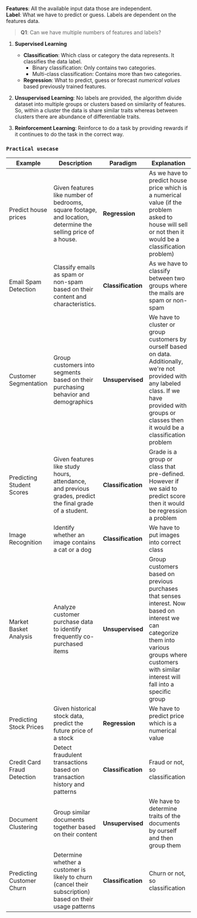 **Features**: All the available input data those are independent.  
**Label**: What we have to predict or guess. Labels are dependent on the features data.

> **Q1**: Can we have multiple numbers of features and labels?

1. **Supervised Learning**
   - **Classification**: Which class or category the data represents. It classifies the data label.
     - Binary classification: Only contains two categories.
     - Multi-class classification: Contains more than two categories.
   - **Regression**: What to predict, guess or forecast *numerical values* based previously trained features.

2. **Unsupervised Learning**: No labels are provided, the algorithm divide dataset into multiple groups or clusters based on similarity of features. So, within a cluster the data is share similar traits whereas between clusters there are abundance of differentiable traits. 

3. **Reinforcement Learning**: Reinforce to do a task by providing rewards if it continues to do the task in the correct way.

### ```Practical usecase```

| Example                     | Description                                                                                                   | Paradigm           | Explanation                                                                                                                                             |
| --------------------------- | ------------------------------------------------------------------------------------------------------------- | ------------------ | ------------------------------------------------------------------------------------------------------------------------------------------------------- |
| Predict house prices        | Given features like number of bedrooms, square footage, and location, determine the selling price of a house. | **Regression**     | As we have to predict house price which is a numerical value (if the problem asked to house will sell or not then it would be a classification problem) |
| Email Spam Detection | Classify emails as spam or non-spam based on their content and characteristics. | **Classification** | As we have to classify between two groups where the mails are spam or non-spam |
| Customer Segmentation   | Group customers into segments based on their purchasing behavior and demographics   | **Unsupervised**   | We have to cluster or group customers by ourself based on data. Additionally, we're not provided with any labeled class. If we have provided with groups or classes then it would be a classification problem |
| Predicting Student Scores   | Given features like study hours, attendance, and previous grades, predict the final grade of a student. | **Classification** | Grade is a group or class that pre-defined. However if we said to predict score then it would be regression a problem  |
| Image Recognition | Identify whether an image contains a cat or a dog | **Classification** | We have to put images into correct class |
| Market Basket Analysis | Analyze customer purchase data to identify frequently co-purchased items | **Unsupervised**     | Group customers based on previous purchases that senses interest. Now based on interest we can categorize them into various groups where customers with similar interest will fall into a specific group | 
| Predicting Stock Prices  | Given historical stock data, predict the future price of a stock  | **Regression** | We have to predict price which is a numerical value |
| Credit Card Fraud Detection | Detect fraudulent transactions based on transaction history and patterns | **Classification** |  Fraud or not, so classification |
| Document Clustering | Group similar documents together based on their content | **Unsupervised**   | We have to determine traits of the documents by ourself and then group them |
| Predicting Customer Churn   | Determine whether a customer is likely to churn (cancel their subscription) based on their usage patterns  | **Classification** | Churn or not, so classification |
